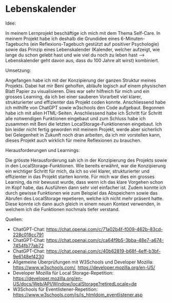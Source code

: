 # Lebenskalender


Idee:

In meinem Lernprojekt beschäftige ich mich mit dem Thema Self-Care. In meinem Projekt habe ich deshalb die Grundidee eines 6-Minuten-Tagebuchs (ein Reflexions-Tagebuch gestützt auf positiver Psychologie) sowie das Prinzip eines Lebenskalender (Kalender, welcher aufzeigt, wie lange du schon gelebt hast und wie viel du noch zu leben hast --> Lebenskalender geht davon aus, dass du 100 Jahre alt wirst) kombiniert. 


Umsetzung:

Angefangen habe ich mit der Konzipierung der ganzen Struktur meines Projekts. Dabei hat mir Beni geholfen, abläufe logisch auf einem physischen Blatt Papier zu visualisieren. Dies war sehr hilfreich für mich und ein grosses Learning, da ich bei einer sauberen Vorarbeit viel klarer, strukturierter und effizienter das Projekt coden konnte. Anschliessend habe ich mithilfe von ChatGPT sowie w3schools den Code aufgebaut. Begonnen habe ich mit allen HTML-Seiten. Anschliessend habe ich Schritt für Schritt alle notwendigen Funktionen eingebaut und zum Schluss habe ich zusammen mit Beni die letzten LocalStorage-Funktionenen eingebaut. Ich bin leider nicht fertig geworden mit meinem Projekt, werde aber sicherlich bei Gelegenheit in Zukunft noch dran arbeiten, da ich mir vorstellen kann, dieses Projekt auch wirklich für meine Reflexionen zu brauchen.


Herausforderungen und Learnings:

Die grösste Herausforderung sah ich in der Konzipierung des Projekts sowie in den LocalStorage-Funktionen. Wie bereits erwähnt, war die Konzipierung ein wichtiger Schritt für mich, da ich so viel klarer, strukturierter und effizienter in das Projekt starten konnte. Für mich war dies ein grosses Learning, da mir bewusst wurde, dass wenn ich das klare Vorgehen schon im Kopf habe, das Ausführen dann sehr viel einfacher ist. Zudem konnte ich durch gewisse Funktionen wie zum Beispiel das Abspeichern sowie das Abrufen des LocalStorage repetieren, welche ich nicht mehr präsent hatte. Diese konnte ich dann auch gleich in einem neuen Kontext verwenden, in welchem ich die Funktionen nochmals tiefer verstand.


Quellen:

- ChatGPT-Chat: https://chat.openai.com/c/71a02b4f-f009-462b-83cd-228c018cc791
- ChatGPT-Chat: https://chat.openai.com/c/ca64f9b5-3bba-48e7-a674-7454fb77ab72
- ChatGPT-Chat: https://chat.openai.com/c/40b62819-b68f-4eff-b3bf-9e6148ef4230
- Allgemeine Überprüfungen mit W3Schools und Developer Mozilla: https://www.w3schools.com/, https://developer.mozilla.org/en-US/
- Developer Mozilla für Local Storage-Repetition: https://developer.mozilla.org/en-US/docs/Web/API/Window/localStorage?retiredLocale=de
- W3Schools für Eventlistener-Repetition: https://www.w3schools.com/js/js_htmldom_eventlistener.asp



